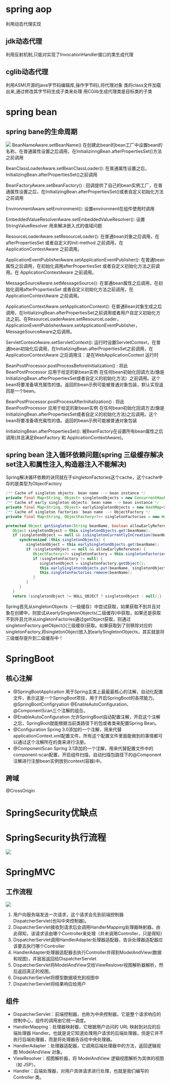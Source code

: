 # spring aop
利用动态代理实现

## jdk动态代理
利用反射机制,只能对实现了InvocationHandler接口的类生成代理
## cglib动态代理
利用ASM(开源的java字节码编辑库,操作字节码),将代理对象 类的class文件加载出来,通过修改其字节码生成子类来处理
用CGlib生成代理类是目标类的子类


# spring bean
## spring bane的生命周期
![](https://www.javazhiyin.com/wp-content/uploads/2019/05/java10-1558500659.jpg)
BeanNameAware.setBeanName() 在创建此bean的bean工厂中设置bean的名称，在普通属性设置之后调用，在InitializinngBean.afterPropertiesSet()方法之前调用

BeanClassLoaderAware.setBeanClassLoader(): 在普通属性设置之后，InitializingBean.afterPropertiesSet()之前调用

BeanFactoryAware.setBeanFactory() : 回调提供了自己的bean实例工厂，在普通属性设置之后，在InitializingBean.afterPropertiesSet()或者自定义初始化方法之前调用

EnvironmentAware.setEnvironment(): 设置environment在组件使用时调用

EmbeddedValueResolverAware.setEmbeddedValueResolver(): 设置StringValueResolver 用来解决嵌入式的值域问题

ResourceLoaderAware.setResourceLoader(): 在普通bean对象之后调用，在afterPropertiesSet 或者自定义的init-method 之前调用，在 ApplicationContextAware 之前调用。

ApplicationEventPublisherAware.setApplicationEventPublisher(): 在普通bean属性之后调用，在初始化调用afterPropertiesSet 或者自定义初始化方法之前调用。在 ApplicationContextAware 之前调用。

MessageSourceAware.setMessageSource(): 在普通bean属性之后调用，在初始化调用afterPropertiesSet 或者自定义初始化方法之前调用，在 ApplicationContextAware 之前调用。

ApplicationContextAware.setApplicationContext(): 在普通Bean对象生成之后调用，在InitializingBean.afterPropertiesSet之前调用或者用户自定义初始化方法之前。在ResourceLoaderAware.setResourceLoader，ApplicationEventPublisherAware.setApplicationEventPublisher，MessageSourceAware之后调用。

ServletContextAware.setServletContext(): 运行时设置ServletContext，在普通bean初始化后调用，在InitializingBean.afterPropertiesSet之前调用，在 ApplicationContextAware 之后调用注：是在WebApplicationContext 运行时

BeanPostProcessor.postProcessBeforeInitialization() : 将此BeanPostProcessor 应用于给定的新bean实例 在任何bean初始化回调方法(像是InitializingBean.afterPropertiesSet或者自定义的初始化方法）之前调用。这个bean将要准备填充属性的值。返回的bean示例可能被普通对象包装，默认实现返回是一个bean。

BeanPostProcessor.postProcessAfterInitialization() : 将此BeanPostProcessor 应用于给定的新bean实例 在任何bean初始化回调方法(像是InitializingBean.afterPropertiesSet或者自定义的初始化方法)之后调用。这个bean将要准备填充属性的值。返回的bean示例可能被普通对象包装

InitializingBean.afterPropertiesSet(): 被BeanFactory在设置所有bean属性之后调用(并且满足BeanFactory 和 ApplicationContextAware)。

## spring bean 注入循环依赖问题(spring 三级缓存解决set注入和属性注入,构造器注入不能解决)

Spring解决循环依赖的诀窍就在于singletonFactories这个cache，这个cache中存的是类型为ObjectFactory

```Java
/** Cache of singleton objects: bean name --> bean instance */
private final Map<String, Object> singletonObjects = new ConcurrentHashMap<String, Object>(256);  一级缓存
/** Cache of early singleton objects: bean name --> bean instance */
private final Map<String, Object> earlySingletonObjects = new HashMap<String, Object>(16); 二级缓存
/** Cache of singleton factories: bean name --> ObjectFactory */
private final Map<String, ObjectFactory<?>> singletonFactories = new HashMap<String, ObjectFactory<?>>(16);三级缓存

protected Object getSingleton(String beanName, boolean allowEarlyReference) {
   Object singletonObject = this.singletonObjects.get(beanName);
   if (singletonObject == null && isSingletonCurrentlyInCreation(beanName)) {
      synchronized (this.singletonObjects) {
         singletonObject = this.earlySingletonObjects.get(beanName);
         if (singletonObject == null && allowEarlyReference) {
            ObjectFactory<?> singletonFactory = this.singletonFactories.get(beanName);
            if (singletonFactory != null) {
               singletonObject = singletonFactory.getObject();
               this.earlySingletonObjects.put(beanName, singletonObject);
               this.singletonFactories.remove(beanName);
            }
         }
      }
   }
   return (singletonObject != NULL_OBJECT ? singletonObject : null);} 
 ```
Spring首先从singletonObjects（一级缓存）中尝试获取，如果获取不到并且对象在创建中，则尝试从earlySingletonObjects(二级缓存)中获取，如果还是获取不到并且允许从singletonFactories通过getObject获取，则通过singletonFactory.getObject()(三级缓存)获取。如果获取到了则移除对应的singletonFactory,将singletonObject放入到earlySingletonObjects，其实就是将三级缓存提升到二级缓存中！

# SpringBoot
## 核心注解
* @SpringBootApplication 用于Spring主类上最最最核心的注解，自动化配置文件，表示这是一个SpringBoot项目，用于开启SpringBoot的各项能力。@SpringBootConfigryation @EnableAutoConfiguration、@ComponentScan三个注解的组合。
* @EnableAutoConfiguration 允许SpringBoot自动配置注解，开启这个注解之后，SpringBoot就能根据当前类路径下的包或者类来配置Spring Bean。
* @Configuration Spring 3.0添加的一个注解，用来代替applicationContext.xml配置文件，所有这个配置文件里面能做到的事情都可以通过这个注解所在的类来进行注册。
* @ComponentScan Spring 3.1添加的一个注解，用来代替配置文件中的component-scan配置，开启组件扫描，自动扫描包路径下的@Component注解进行注册bean实例放到context(容器)中。
## 跨域
@CrossOrigin 

# SpringSecurity优缺点
# SpringSecurity执行流程
![](https://blog.csdn.net/u012702547/article/details/89629415)



# SpringMVC
## 工作流程
![](https://img2018.cnblogs.com/blog/1121080/201905/1121080-20190509202147059-745656946.jpg)
1. 用户向服务端发送一次请求，这个请求会先到前端控制器DispatcherServlet(也叫中央控制器)。
2. DispatcherServlet接收到请求后会调用HandlerMapping处理器映射器。由此得知，该请求该由哪个Controller来处理（并未调用Controller，只是得知）
3. DispatcherServlet调用HandlerAdapter处理器适配器，告诉处理器适配器应该要去执行哪个Controller
4. HandlerAdapter处理器适配器去执行Controller并得到ModelAndView(数据和视图)，并层层返回给DispatcherServlet
5. DispatcherServlet将ModelAndView交给ViewReslover视图解析器解析，然后返回真正的视图。
6. DispatcherServlet将模型数据填充到视图中
7. DispatcherServlet将结果响应给用户
## 组件
* DispatcherServlet：前端控制器，也称为中央控制器，它是整个请求响应的控制中心，组件的调用由它统一调度。
* HandlerMapping：处理器映射器，它根据用户访问的 URL 映射到对应的后端处理器 Handler。也就是说它知道处理用户请求的后端处理器，但是它并不执行后端处理器，而是将处理器告诉给中央处理器。
* HandlerAdapter：处理器适配器，它调用后端处理器中的方法，返回逻辑视图 ModelAndView 对象。
* ViewResolver：视图解析器，将 ModelAndView 逻辑视图解析为具体的视图（如 JSP）。
* Handler：后端处理器，对用户具体请求进行处理，也就是我们编写的 Controller 类。

